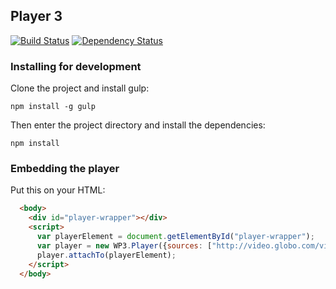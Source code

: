 ## Player 3

[![Build Status](https://drone.io/github.com/globocom/player/status.png?testing)](https://drone.io/github.com/globocom/player/latest)
[![Dependency Status](https://gemnasium.com/globocom/player.png)](https://gemnasium.com/globocom/player)


### Installing for development

Clone the project and install gulp:

`npm install -g gulp`

Then enter the project directory and install the dependencies:

`npm install`


### Embedding the player

Put this on your HTML:

```html
  <body>
    <div id="player-wrapper"></div>
    <script>
      var playerElement = document.getElementById("player-wrapper");
      var player = new WP3.Player({sources: ["http://video.globo.com/video.mp4"]});
      player.attachTo(playerElement);
    </script>
  </body>
```
